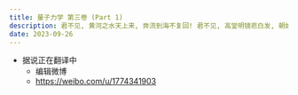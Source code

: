 ```yaml
---
title: 量子力学 第三卷 (Part 1)
description: 君不见, 黄河之水天上来, 奔流到海不复回! 君不见, 高堂明镜悲白发, 朝如青丝暮成雪!
date: 2023-09-26
---
```


- 据说正在翻译中
  - 编辑微博
  - https://weibo.com/u/1774341903
